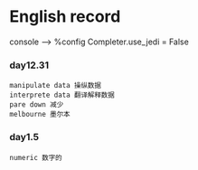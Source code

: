# English record
console —> %config Completer.use_jedi = False
### day12.31
    manipulate data 操纵数据
    interprete data 翻译解释数据
    pare down 减少
    melbourne 墨尔本

### day1.5
    numeric 数字的

